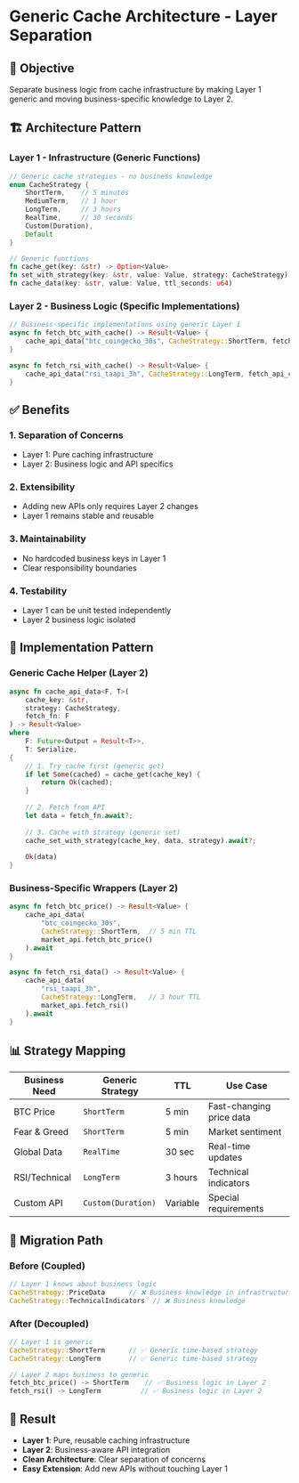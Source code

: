 # Generic Cache Architecture - Layer Separation

## 🎯 **Objective**
Separate business logic from cache infrastructure by making Layer 1 generic and moving business-specific knowledge to Layer 2.

## 🏗️ **Architecture Pattern**

### **Layer 1 - Infrastructure (Generic Functions)**
```rust
// Generic cache strategies - no business knowledge
enum CacheStrategy {
    ShortTerm,    // 5 minutes
    MediumTerm,   // 1 hour  
    LongTerm,     // 3 hours
    RealTime,     // 30 seconds
    Custom(Duration),
    Default
}

// Generic functions
fn cache_get(key: &str) -> Option<Value>
fn set_with_strategy(key: &str, value: Value, strategy: CacheStrategy)
fn cache_data(key: &str, value: Value, ttl_seconds: u64)
```

### **Layer 2 - Business Logic (Specific Implementations)**
```rust
// Business-specific implementations using generic Layer 1
async fn fetch_btc_with_cache() -> Result<Value> {
    cache_api_data("btc_coingecko_30s", CacheStrategy::ShortTerm, fetch_api_call)
}

async fn fetch_rsi_with_cache() -> Result<Value> {
    cache_api_data("rsi_taapi_3h", CacheStrategy::LongTerm, fetch_api_call)
}
```

## ✅ **Benefits**

### **1. Separation of Concerns**
- Layer 1: Pure caching infrastructure
- Layer 2: Business logic and API specifics

### **2. Extensibility**
- Adding new APIs only requires Layer 2 changes
- Layer 1 remains stable and reusable

### **3. Maintainability**
- No hardcoded business keys in Layer 1
- Clear responsibility boundaries

### **4. Testability**
- Layer 1 can be unit tested independently
- Layer 2 business logic isolated

## 🔄 **Implementation Pattern**

### **Generic Cache Helper (Layer 2)**
```rust
async fn cache_api_data<F, T>(
    cache_key: &str,
    strategy: CacheStrategy,
    fetch_fn: F
) -> Result<Value>
where
    F: Future<Output = Result<T>>,
    T: Serialize,
{
    // 1. Try cache first (generic get)
    if let Some(cached) = cache_get(cache_key) {
        return Ok(cached);
    }
    
    // 2. Fetch from API
    let data = fetch_fn.await?;
    
    // 3. Cache with strategy (generic set)
    cache_set_with_strategy(cache_key, data, strategy).await?;
    
    Ok(data)
}
```

### **Business-Specific Wrappers (Layer 2)**
```rust
async fn fetch_btc_price() -> Result<Value> {
    cache_api_data(
        "btc_coingecko_30s",
        CacheStrategy::ShortTerm,  // 5 min TTL
        market_api.fetch_btc_price()
    ).await
}

async fn fetch_rsi_data() -> Result<Value> {
    cache_api_data(
        "rsi_taapi_3h", 
        CacheStrategy::LongTerm,   // 3 hour TTL
        market_api.fetch_rsi()
    ).await
}
```

## 📊 **Strategy Mapping**

| Business Need | Generic Strategy | TTL | Use Case |
|---------------|------------------|-----|----------|
| BTC Price | `ShortTerm` | 5 min | Fast-changing price data |
| Fear & Greed | `ShortTerm` | 5 min | Market sentiment |
| Global Data | `RealTime` | 30 sec | Real-time updates |
| RSI/Technical | `LongTerm` | 3 hours | Technical indicators |
| Custom API | `Custom(Duration)` | Variable | Special requirements |

## 🚀 **Migration Path**

### **Before (Coupled)**
```rust
// Layer 1 knows about business logic
CacheStrategy::PriceData      // ❌ Business knowledge in infrastructure
CacheStrategy::TechnicalIndicators  // ❌ Business knowledge
```

### **After (Decoupled)**
```rust
// Layer 1 is generic
CacheStrategy::ShortTerm      // ✅ Generic time-based strategy
CacheStrategy::LongTerm       // ✅ Generic time-based strategy

// Layer 2 maps business to generic
fetch_btc_price() -> ShortTerm    // ✅ Business logic in Layer 2
fetch_rsi() -> LongTerm          // ✅ Business logic in Layer 2
```

## 🎯 **Result**
- **Layer 1**: Pure, reusable caching infrastructure
- **Layer 2**: Business-aware API integration
- **Clean Architecture**: Clear separation of concerns
- **Easy Extension**: Add new APIs without touching Layer 1
